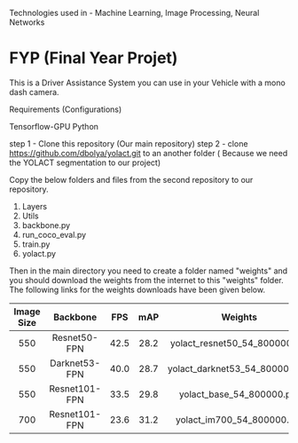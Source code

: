 Technologies used in - Machine Learning, Image Processing, Neural Networks

# FYP (Final Year Projet)

This is a Driver Assistance System you can use in your Vehicle with a mono dash camera. 


Requirements (Configurations)

Tensorflow-GPU
Python 



step 1 - Clone this repository (Our main repository)
step 2 - clone https://github.com/dbolya/yolact.git to an another folder ( Because we need the YOLACT segmentation to our project)

Copy the below folders and files from the second repository to our repository.
1. Layers
2. Utils
3. backbone.py
4. run_coco_eval.py
5. train.py
6. yolact.py


Then in the main directory you need to create a folder named "weights" and you should download the weights from the internet to this "weights" folder. 
The following links for the weights downloads have been given below.

|Image Size| Backbone| FPS| mAP| Weights|
|:------------------------:|:------------------------:|:------------------------:|:------------------------:|:------------------------:|
|550|Resnet50-FPN|42.5|28.2|yolact_resnet50_54_800000.pth| 	
|550|Darknet53-FPN|40.0|28.7|yolact_darknet53_54_800000.pth| 	
|550|Resnet101-FPN|33.5|29.8|yolact_base_54_800000.pth| 	
|700|Resnet101-FPN|23.6|31.2|yolact_im700_54_800000.pth| 


